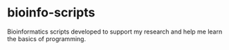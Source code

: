 # bioinfo-scripts
Bioinformatics scripts developed to support my research and help me learn the basics of programming.
